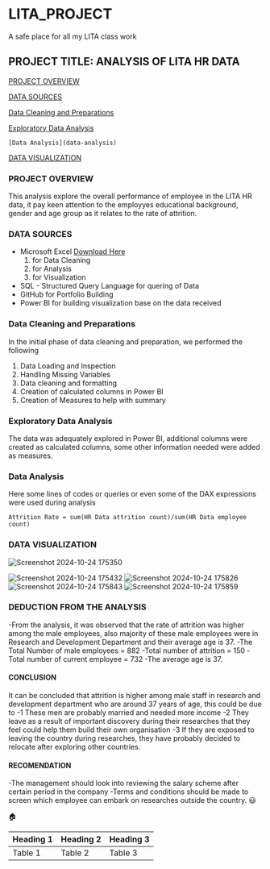 # LITA_PROJECT
A safe place for all my LITA class work

## PROJECT TITLE: ANALYSIS OF LITA HR DATA
 
 [PROJECT OVERVIEW](project-overview)

  [DATA SOURCES](data-sources)

  [Data Cleaning and Preparations](data-cleaning-and-preparations)

  [Exploratory Data Analysis](exploratory-data-analysis)

    [Data Analysis](data-analysis)

 [DATA VISUALIZATION](data-visualization)

### PROJECT OVERVIEW
This analysis explore the overall performance of employee in the LITA HR data, it pay keen attention to the employyes educational background, gender and age group as it relates to the rate of attrition.
### DATA SOURCES
- Microsoft Excel [Download Here](https://www.microsoft.com)
    1. for Data Cleaning
    2. for Analysis
    3. for Visualization
- SQL - Structured Query Language for quering of Data
- GitHub for Portfolio Building
- Power BI for building visualization base on the data received

### Data Cleaning and Preparations
In the initial phase of data cleaning and preparation, we performed the following
  1. Data Loading and Inspection
  2. Handling Missing Variables
  3. Data cleaning and formatting
  4. Creation of calculated columns in Power BI
  5. Creation of Measures to help with summary
### Exploratory Data Analysis
The data was adequately explored in Power BI, additional columns were created as calculated columns, some other information needed were added as measures.
### Data Analysis
Here some lines of codes or queries or even some of the DAX expressions were used during analysis
```POWER BI
Attrition Rate = sum(HR Data attrition count)/sum(HR Data employee count) 
```
### DATA VISUALIZATION

![Screenshot 2024-10-24 175350](https://github.com/user-attachments/assets/197ebb24-816e-4a59-a5ce-e2c3dab2a9e8)

![Screenshot 2024-10-24 175432](https://github.com/user-attachments/assets/4ebbc49f-c510-4ee3-8a93-8f895186f06b)
![Screenshot 2024-10-24 175826](https://github.com/user-attachments/assets/8dc06b35-b917-47b8-b764-e83d8113e356)
![Screenshot 2024-10-24 175843](https://github.com/user-attachments/assets/ee99860e-562b-4929-8f34-1af80b980e3a)
![Screenshot 2024-10-24 175859](https://github.com/user-attachments/assets/f3d14cf8-5eff-43af-b3f8-ce1e97f430ec)

### DEDUCTION FROM THE ANALYSIS
-From the analysis, it was observed that the rate of attrition was higher among the male employees, also majority of these male employees were in Research and Development Department and their average age is 37.
-The Total Number of male employees = 882
-Total number of attrition = 150
-Total number of current employee = 732
-The average age is 37.
#### CONCLUSION
It can be concluded that attrition is higher among male staff in research and development department who are around 37 years of age, this could be due to 
-1 These men are probably married and needed more income
-2 They leave as a result of important discovery during their researches that they feel could help them build their own organisation
-3 If they are exposed to leaving the country during researches, they have probably decided to relocate after exploring other countries.

#### RECOMENDATION
-The management should look into reviewing the salary scheme after certain period in the company
-Terms and conditions should be made to screen which employee can embark on researches outside the country.
😃

🏠

|Heading 1|Heading 2|Heading 3|
|---------|---------|---------|
|Table 1|Table 2|Table 3|






